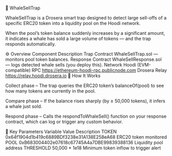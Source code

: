 🐋 WhaleSellTrap

WhaleSellTrap is a Drosera
 smart trap designed to detect large sell-offs of a specific ERC20 token into a liquidity pool on the Hoodi network.

When the pool’s token balance suddenly increases by a significant amount, it indicates a whale has sold a large volume of tokens — and the trap responds automatically.

⚙️ Overview
Component	            Description
Trap Contract	        WhaleSellTrap.sol — monitors pool token balances.
Response Contract	    WhaleSellResponse.sol — logs detected whale sells (you deploy this).
Network             	Hoodi (EVM-compatible)
RPC                 	https://ethereum-hoodi-rpc.publicnode.com
Drosera Relay       	https://relay.hoodi.drosera.io
🧠 How It Works

Collect phase – The trap queries the ERC20 token’s balanceOf(pool) to see how many tokens are currently in the pool.

Compare phase – If the balance rises sharply (by ≥ 50,000 tokens), it infers a whale just sold.

Respond phase – Calls the respondToWhaleSell() function on your response contract, which can log or trigger any custom behavior.

🧩 Key Parameters
Variable	Value                                  	    Description
TOKEN	    0x64f1904d1b419c6889BDf3238e31A138E258eA68	ERC20 token monitored
POOL	    0xB683004402e07618c67745A4a7DBE99839388136	Liquidity pool address
THRESHOLD	50,000 * 1e18	Minimum token inflow to trigger alert
